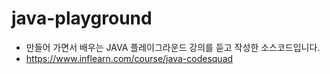 # java-playground

- 만들어 가면서 배우는 JAVA 플레이그라운드 강의를 듣고 작성한 소스코드입니다.
- https://www.inflearn.com/course/java-codesquad

